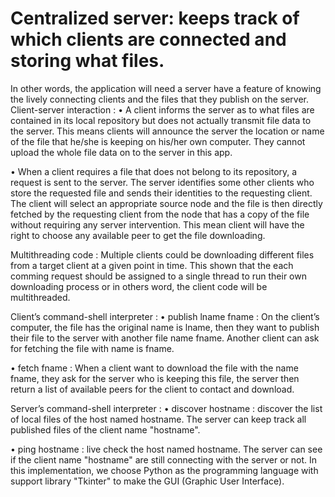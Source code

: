 # Centralized server: keeps track of which clients are connected and storing what files.
In other words, the application will need a server have a feature of knowing the lively
connecting clients and the files that they publish on the server.
Client-server interaction :
• A client informs the server as to what files are contained in its local repository but
does not actually transmit file data to the server. This means clients will announce the
server the location or name of the file that he/she is keeping on his/her own computer.
They cannot upload the whole file data on to the server in this app.

• When a client requires a file that does not belong to its repository, a request is sent
to the server. The server identifies some other clients who store the requested file and
sends their identities to the requesting client. The client will select an appropriate
source node and the file is then directly fetched by the requesting client from the node
that has a copy of the file without requiring any server intervention. This mean client
will have the right to choose any available peer to get the file downloading.

Multithreading code : Multiple clients could be downloading different files from a target
client at a given point in time. This shown that the each comming request should be assigned
to a single thread to run their own downloading process or in others word, the client code
will be multithreaded.

Client’s command-shell interpreter :
• publish lname fname : On the client’s computer, the file has the original name is
lname, then they want to publish their file to the server with another file name fname.
Another client can ask for fetching the file with name is fname.

• fetch fname : When a client want to download the file with the name fname, they
ask for the server who is keeping this file, the server then return a list of available
peers for the client to contact and download.

Server’s command-shell interpreter :
• discover hostname : discover the list of local files of the host named hostname.
The server can keep track all published files of the client name "hostname".

• ping hostname : live check the host named hostname. The server can see if the
client name "hostname" are still connecting with the server or not.
In this implementation, we choose Python as the programming language with support
library "Tkinter" to make the GUI (Graphic User Interface).
